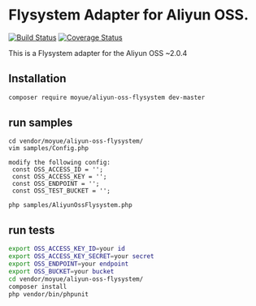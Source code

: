 # Flysystem Adapter for Aliyun OSS.

[![Build Status](https://travis-ci.org/RobertYue19900425/aliyun-oss-flysystem.svg?branch=master)](https://travis-ci.org/RobertYue19900425/aliyun-oss-flysystem)
[![Coverage Status](https://coveralls.io/repos/github/RobertYue19900425/aliyun-oss-flysystem/badge.svg?branch=master)](https://coveralls.io/github/RobertYue19900425/aliyun-oss-flysystem?branch=master)

This is a Flysystem adapter for the Aliyun OSS ~2.0.4

## Installation

```bash
composer require moyue/aliyun-oss-flysystem dev-master
```

## run samples

```
cd vendor/moyue/aliyun-oss-flysystem/
vim samples/Config.php

modify the following config:
 const OSS_ACCESS_ID = '';
 const OSS_ACCESS_KEY = '';
 const OSS_ENDPOINT = '';
 const OSS_TEST_BUCKET = '';

php samples/AliyunOssFlysystem.php
```

## run tests

```bash
export OSS_ACCESS_KEY_ID=your id
export OSS_ACCESS_KEY_SECRET=your secret
export OSS_ENDPOINT=your endpoint
export OSS_BUCKET=your bucket
cd vendor/moyue/aliyun-oss-flysystem/
composer install
php vendor/bin/phpunit
```
